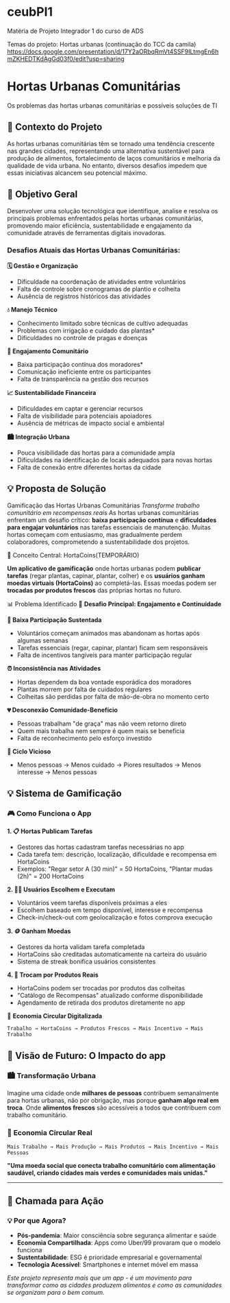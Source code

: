 # ceubPI1
Matéria de Projeto Integrador 1 do curso de ADS 

Temas do projeto:
Hortas urbanas (continuação do TCC da camila)
https://docs.google.com/presentation/d/17Y2aORbqRmVt4SSF9ILtmgEn6hmZKHEDTKdAgGd03f0/edit?usp=sharing

# Hortas Urbanas Comunitárias
Os problemas das hortas urbanas comunitárias e possíveis soluções de TI

## 🌱 Contexto do Projeto

As hortas urbanas comunitárias têm se tornado uma tendência crescente nas grandes cidades, representando uma alternativa sustentável para produção de alimentos, fortalecimento de laços comunitários e melhoria da qualidade de vida urbana. No entanto, diversos desafios impedem que essas iniciativas alcancem seu potencial máximo.

## 🎯 Objetivo Geral

Desenvolver uma solução tecnológica que identifique, analise e resolva os principais problemas enfrentados pelas hortas urbanas comunitárias, promovendo maior eficiência, sustentabilidade e engajamento da comunidade através de ferramentas digitais inovadoras.

### Desafios Atuais das Hortas Urbanas Comunitárias:

**🗓️ Gestão e Organização**
- Dificuldade na coordenação de atividades entre voluntários
- Falta de controle sobre cronogramas de plantio e colheita
- Ausência de registros históricos das atividades

**💧 Manejo Técnico**
- Conhecimento limitado sobre técnicas de cultivo adequadas
- Problemas com irrigação e cuidado das plantas*
- Dificuldades no controle de pragas e doenças

**👥 Engajamento Comunitário**
- Baixa participação contínua dos moradores*
- Comunicação ineficiente entre os participantes
- Falta de transparência na gestão dos recursos

**📈 Sustentabilidade Financeira**
- Dificuldades em captar e gerenciar recursos
- Falta de visibilidade para potenciais apoiadores
- Ausência de métricas de impacto social e ambiental

**🏙️ Integração Urbana**
- Pouca visibilidade das hortas para a comunidade ampla
- Dificuldades na identificação de locais adequados para novas hortas
- Falta de conexão entre diferentes hortas da cidade

## 💡 Proposta de Solução

 Gamificação das Hortas Urbanas Comunitárias
*Transforme trabalho comunitário em recompensas reais*
As hortas urbanas comunitárias enfrentam um desafio crítico: **baixa participação contínua** e **dificuldades para engajar voluntários** nas tarefas essenciais de manutenção. Muitas hortas começam com entusiasmo, mas gradualmente perdem colaboradores, comprometendo a sustentabilidade dos projetos.

🎯 Conceito Central: HortaCoins(TEMPORÁRIO)

**Um aplicativo de gamificação** onde hortas urbanas podem **publicar tarefas** (regar plantas, capinar, plantar, colher) e os **usuários ganham moedas virtuais (HortaCoins)** ao completá-las. Essas moedas podem ser **trocadas por produtos frescos** das próprias hortas no futuro.

📊 Problema Identificado
🎯 **Desafio Principal: Engajamento e Continuidade**

**👥 Baixa Participação Sustentada**
- Voluntários começam animados mas abandonam as hortas após algumas semanas
- Tarefas essenciais (regar, capinar, plantar) ficam sem responsáveis
- Falta de incentivos tangíveis para manter participação regular

**⏰ Inconsistência nas Atividades**
- Hortas dependem da boa vontade esporádica dos moradores
- Plantas morrem por falta de cuidados regulares
- Colheitas são perdidas por falta de mão-de-obra no momento certo

**💔 Desconexão Comunidade-Benefício**
- Pessoas trabalham "de graça" mas não veem retorno direto
- Quem mais trabalha nem sempre é quem mais se beneficia
- Falta de reconhecimento pelo esforço investido

**🔄 Ciclo Vicioso**
- Menos pessoas → Menos cuidado → Piores resultados → Menos interesse → Menos pessoas

## 💡 Sistema de Gamificação

### 🎮 **Como Funciona o App**

**1. 📋 Hortas Publicam Tarefas**
- Gestores das hortas cadastram tarefas necessárias no app
- Cada tarefa tem: descrição, localização, dificuldade e recompensa em HortaCoins
- Exemplos: "Regar setor A (30 min)" = 50 HortaCoins, "Plantar mudas (2h)" = 200 HortaCoins

**2. 🏃‍♀️ Usuários Escolhem e Executam**
- Voluntários veem tarefas disponíveis próximas a eles
- Escolhem baseado em tempo disponível, interesse e recompensa
- Check-in/check-out com geolocalização e fotos comprova execução

**3. 🪙 Ganham Moedas**
- Gestores da horta validam tarefa completada
- HortaCoins são creditadas automaticamente na carteira do usuário
- Sistema de streak bonifica usuários consistentes

**4. 🥕 Trocam por Produtos Reais**
- HortaCoins podem ser trocadas por produtos das colheitas
- "Catálogo de Recompensas" atualizado conforme disponibilidade
- Agendamento de retirada dos produtos diretamente no app

🔄 **Economia Circular Digitalizada**
```
Trabalho → HortaCoins → Produtos Frescos → Mais Incentivo → Mais Trabalho
```


## 🌟 Visão de Futuro: O Impacto do app
### 🏙️ **Transformação Urbana**
Imagine uma cidade onde **milhares de pessoas** contribuem semanalmente para hortas urbanas, não por obrigação, mas porque **ganham algo real em troca**. Onde **alimentos frescos** são acessíveis a todos que contribuem com trabalho comunitário.


### 🔄 **Economia Circular Real**
```
Mais Trabalho → Mais Produção → Mais Produtos → Mais Incentivo → Mais Pessoas
```
**"Uma moeda social que conecta trabalho comunitário com alimentação saudável, criando cidades mais verdes e comunidades mais unidas."**

---

## 🚀 **Chamada para Ação**

### 💡 **Por que Agora?**
- **Pós-pandemia**: Maior consciência sobre segurança alimentar e saúde
- **Economia Compartilhada**: Apps como Uber/99 provaram que o modelo funciona
- **Sustentabilidade**: ESG é prioridade empresarial e governamental
- **Tecnologia Acessível**: Smartphones e internet móvel em massa


*Este projeto representa mais que um app - é um movimento para transformar como as cidades produzem alimentos e como as comunidades se organizam para o bem comum.*
